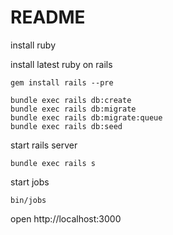 # README

install ruby

install latest ruby on rails

`gem install rails --pre`

```
bundle exec rails db:create
bundle exec rails db:migrate
bundle exec rails db:migrate:queue
bundle exec rails db:seed
```

start rails server

`bundle exec rails s`

start jobs

`bin/jobs`

open http://localhost:3000
